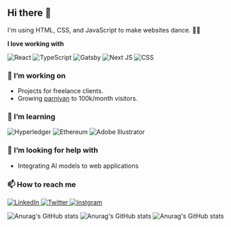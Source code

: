 ## Hi there 👋

I'm using HTML, CSS, and JavaScript to make websites dance. 🕺🏽

**I love working with**

<div display="flex">
  <img src="https://img.shields.io/badge/react-%2320232a.svg?style=for-the-badge&logo=react&logoColor=%2361DAFB" alt="React"/>
  <img src="https://img.shields.io/badge/typescript-%23007ACC.svg?style=for-the-badge&logo=typescript&logoColor=white" alt="TypeScript"/>
  <img src="https://img.shields.io/badge/Gatsby-%23663399.svg?style=for-the-badge&logo=gatsby&logoColor=white" alt="Gatsby"/>
  <img src="https://img.shields.io/badge/Next-black?style=for-the-badge&logo=next.js&logoColor=white" alt="Next JS"/>
  <img src="https://img.shields.io/badge/css3-%231572B6.svg?style=for-the-badge&logo=css3&logoColor=white" alt="CSS"/>
</div>
 


### 🔭 I’m working on

- Projects for freelance clients.
- Growing [parniyan](https://trainingsitedesign.ir/) to 100k/month visitors.

### 🌱 I’m learning

<div display="flex">
  <img src="https://img.shields.io/badge/hyperledger-2F3134?style=for-the-badge&logo=hyperledger&logoColor=white" alt="Hyperledger"/>
  <img src="https://img.shields.io/badge/Ethereum-3C3C3D?style=for-the-badge&logo=Ethereum&logoColor=white" alt="Ethereum"/>
  <img src="https://img.shields.io/badge/adobe%20illustrator-%23FF9A00.svg?style=for-the-badge&logo=adobe%20illustrator&logoColor=white" alt="Adobe Illustrator"/>
</div>

### 🤔 I’m looking for help with

- Integrating AI models to web applications

### 📫 How to reach me

<div display="flex">
  <a href="https://www.linkedin.com/in/saeidnikseresht">
    <img src="https://img.shields.io/badge/linkedin-%230077B5.svg?style=for-the-badge&logo=linkedin&logoColor=white" alt="LinkedIn"/>
  </a>
  <a href="https://www.instagram.com/saeid_good_nature">
    <img src="https://img.shields.io/badge/codewithbernard-%231DA1F2.svg?style=for-the-badge&logo=Twitter&logoColor=white" alt="Twitter"/>
  </a>
  <a href="https://www.instagram.com/saeidnikseresht_developerr">
    <img src="https://img.shields.io/badge/Medium-12100E?style=for-the-badge&logo=medium&logoColor=white" alt="instgram"/>
  </a>
</div>



![Anurag's GitHub stats](https://github-readme-stats.vercel.app/api?username=saeidnikseresht&show_icons=true&theme=synthwave) 
![Anurag's GitHub stats](https://github-readme-stats.vercel.app/api?username=saeidnikseresht&show_icons=true&theme=highcontrast) 
![Anurag's GitHub stats](https://github-readme-stats.vercel.app/api?username=saeidnikseresht&show_icons=true&theme=tokyonight) 


<!---
saeidnikseresht/saeidnikseresht is a ✨ special ✨ repository because its `README.md` (this file) appears on your GitHub profile.
You can click the Preview link to take a look at your changes.
--->
